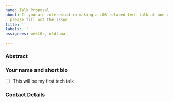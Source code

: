 ```yaml
---
name: Talk Proposal
about: If you are interested in making a iOS-related tech talk at one of our meetups,
  please fill out the issue
title: ''
labels: ''
assignees: west0r, oldtuna

---
```


### Abstract

<!-- Try to stick to 1000 characters or less. If you know already, please let us know how long the talk will be. -->

### Your name and short bio

<!-- Please share some facts about yourself and your experience with Kotlin, or a LinkedIn link would be helpful too. First-time speakers are offered additional support with abstract writing, slide prep, run-throughs or whatever else you may need. So if this'll be your first talk, let us know! -->

- [ ] This will be my first tech talk

### Contact Details

<!-- We'll mostly use this issue for communication. But it might help to leave your e-mail, Twitter or Telegram. -->
